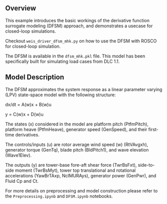## Overview
This example introduces the basic workings of the derivative function surrogate modeling (DFSM) approach, and demonstrates a usecase for closed-loop simulations.

Checkout `weis_driver_dfsm_mhk.py` on how to use the DFSM with ROSCO for closed-loop simulation.

The DFSM is available in the `dfsm_mhk.pkl` file. This model has been specifically built for simulating load cases from DLC 1.1.

## Model Description
The DFSM approximates the system response as a linear parameter varying (LPV) state-space model with the following structure:

dx/dt = A(w)x + B(w)u

y = C(w)x + D(w)u

The states (x) considered in the model are platform pitch (PtfmPitch), platform heave (PtfmHeave), generator speed (GenSpeed), and their first-time derivatives. 

The controls/inputs (u) are rotor average wind speed (w) (RtVAvgxh), generator torque (GenTq), blade pitch (BldPitch1), and wave elevation (Wave1Elev).

The outputs (y) are tower-base fore-aft shear force (TwrBsFxt), side-to-side moment (TwrBsMyt), tower top translational and rotational accelerations (YawBrTAxp, NcIMURAys), generator power (GenPwr), and Fluid Cp and Ct.

For more details on preprocessing and model construction please refer to the `Preprocessing.ipynb` and `DFSM.ipynb` notebooks.



 
 
